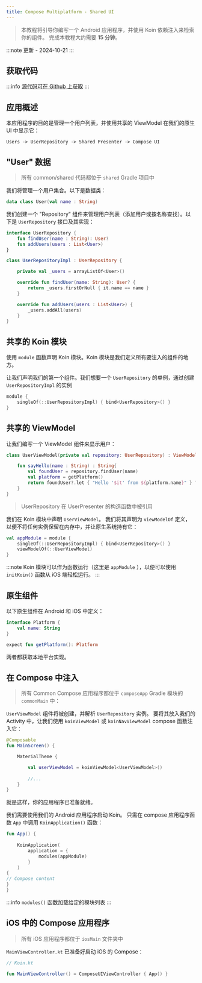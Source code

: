 ```yaml
---
title: Compose Multiplatform - Shared UI
---
```

> 本教程将引导你编写一个 Android 应用程序，并使用 Koin 依赖注入来检索你的组件。
> 完成本教程大约需要 __15 分钟__。

:::note
更新 - 2024-10-21
:::

## 获取代码

:::info
[源代码可在 Github 上获取](https://github.com/InsertKoinIO/koin-getting-started/tree/main/ComposeMultiplatform)
:::

## 应用概述

本应用程序的目的是管理一个用户列表，并使用共享的 ViewModel 在我们的原生 UI 中显示它：

`Users -> UserRepository -> Shared Presenter -> Compose UI`

## "User" 数据

> 所有 common/shared 代码都位于 `shared` Gradle 项目中

我们将管理一个用户集合。以下是数据类：

```kotlin
data class User(val name : String)
```

我们创建一个 "Repository" 组件来管理用户列表（添加用户或按名称查找）。以下是 `UserRepository` 接口及其实现：

```kotlin
interface UserRepository {
    fun findUser(name : String): User?
    fun addUsers(users : List<User>)
}

class UserRepositoryImpl : UserRepository {

    private val _users = arrayListOf<User>()

    override fun findUser(name: String): User? {
        return _users.firstOrNull { it.name == name }
    }

    override fun addUsers(users : List<User>) {
        _users.addAll(users)
    }
}
```

## 共享的 Koin 模块

使用 `module` 函数声明 Koin 模块。Koin 模块是我们定义所有要注入的组件的地方。

让我们声明我们的第一个组件。我们想要一个 `UserRepository` 的单例，通过创建 `UserRepositoryImpl` 的实例

```kotlin
module {
    singleOf(::UserRepositoryImpl) { bind<UserRepository>() }
}
```

## 共享的 ViewModel

让我们编写一个 ViewModel 组件来显示用户：

```kotlin
class UserViewModel(private val repository: UserRepository) : ViewModel() {

    fun sayHello(name : String) : String{
        val foundUser = repository.findUser(name)
        val platform = getPlatform()
        return foundUser?.let { "Hello '$it' from ${platform.name}" } ?: "User '$name' not found!"
    }
}
```

> UserRepository 在 UserPresenter 的构造函数中被引用

我们在 Koin 模块中声明 `UserViewModel`。 我们将其声明为 `viewModelOf` 定义，以便不将任何实例保留在内存中，并让原生系统持有它：

```kotlin
val appModule = module {
    singleOf(::UserRepositoryImpl) { bind<UserRepository>() }
    viewModelOf(::UserViewModel)
}
```

:::note
Koin 模块可以作为函数运行（这里是 `appModule` ），以便可以使用 `initKoin()` 函数从 iOS 端轻松运行。
:::

## 原生组件

以下原生组件在 Android 和 iOS 中定义：

```kotlin
interface Platform {
    val name: String
}

expect fun getPlatform(): Platform
```

两者都获取本地平台实现。

## 在 Compose 中注入

> 所有 Common Compose 应用程序都位于 `composeApp` Gradle 模块的 `commonMain` 中：

`UserViewModel` 组件将被创建，并解析 `UserRepository` 实例。 要将其放入我们的 Activity 中，让我们使用 `koinViewModel` 或 `koinNavViewModel` compose 函数注入它：

```kotlin
@Composable
fun MainScreen() {

    MaterialTheme {

        val userViewModel = koinViewModel<UserViewModel>()
        
        //...
    }
}
```

就是这样，你的应用程序已准备就绪。

我们需要使用我们的 Android 应用程序启动 Koin。 只需在 compose 应用程序函数 `App` 中调用 `KoinApplication()` 函数：

```kotlin
fun App() {
    
    KoinApplication(
        application = {
            modules(appModule)
        }
    )
{
// Compose content
}
}
```

:::info
`modules()` 函数加载给定的模块列表
:::

## iOS 中的 Compose 应用程序

> 所有 iOS 应用程序都位于 `iosMain` 文件夹中

`MainViewController.kt` 已准备好启动 iOS 的 Compose：

```kotlin
// Koin.kt

fun MainViewController() = ComposeUIViewController { App() }
```
